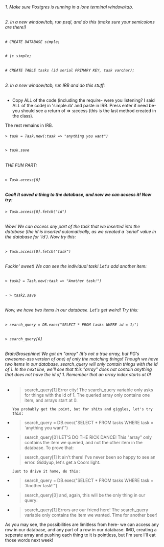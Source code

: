 ###### 1. Make sure Postgres is running in a lone terminal window/tab.

###### 2. In a new window/tab, run psql, and do this (make sure your semicolons are there!)
  ###### `# CREATE DATABASE simple;`
  ###### `# \c simple;`
  ###### `# CREATE TABLE tasks (id serial PRIMARY KEY, task varchar);`

###### 3. In a new window/tab, run IRB and do this stuff:
  - Copy ALL of the code (including the require- were you listening? I said ALL of the code) in 'simple.rb' and paste in IRB. Press enter if need be- you should see a return of => :access (this is the last method created in the class).

  The rest remains in IRB.

  ###### `> task = Task.new(:task => "anything you want")`
  ###### `> task.save`

  ###### THE FUN PART:

  ###### `> Task.access[0]`


  ##### Cool! It saved a thing to the database, and now we can access it! Now try:


  ###### `> Task.access[0].fetch("id")`

  ###### Wow! We can access any part of the task that we inserted into the database (the id is inserted automatically, as we created a 'serial' value in the database for 'id'). Now try this:

  ###### `> Task.access[0].fetch("task")`

  ###### Fuckin' sweet! We can see the individual task! Let's add another item:

  ###### `> task2 = Task.new(:task => "Another task!")`
  ###### `- > task2.save`

  ###### Now, we have two items in our database. Let's get weird! Try this:

  ###### `> search_query = DB.exec("SELECT * FROM tasks WHERE id = 1;")`
  ###### `> search_query[0]`
  ###### Brah/Brosephine! We got an "array" (it's not a true array, but PG's awesome-ass version of one) of only the matching things! Though we have two items in our database, search_query will only contain things with the id of 1. In the next line, we'll see that this "array" does not contain anything that does not have the id of 1. Remember that an array index starts at 0!

  - > search_query[1]
        Error city! The search_query variable only asks for things with the id of 1. The queried array only contains one item, and arrays start at 0.

        You probably get the point, but for shits and giggles, let's try this:

  - > search_query = DB.exec("SELECT * FROM tasks WHERE task = 'anything you want'")
  - > search_query[0]
        LET'S DO THE RICK DANCE! This "array" only contains the item we queried, and not the other item in the database. To prove that:
  - > search_query[1]
        It ain't there! I've never been so happy to see an error.  Giddyup, let's get a Coors light.

        Just to drive it home, do this:

  - > search_query = DB.exec("SELECT * FROM tasks WHERE task = 'Another task!'")
  - > search_query[0]
        and, again, this will be the only thing in our query:
  - > search_query[1]
        Errors are our friend here! The search_query variable only contains the item we wanted. Time for another beer!

As you may see, the possibilities are limitless from here- we can access any row in our database, and any part of a row in our database. IMO, creating a seperate array and pushing each thing to it is pointless, but I'm sure I'll eat those words next week!
